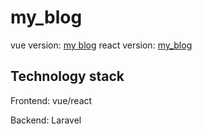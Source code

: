 # my_blog

vue version: [my blog](http://naoge.rinue.top/)
react version: [my_blog](http://naoge-react.rinue.top/)

## Technology stack

Frontend: vue/react

Backend: Laravel
